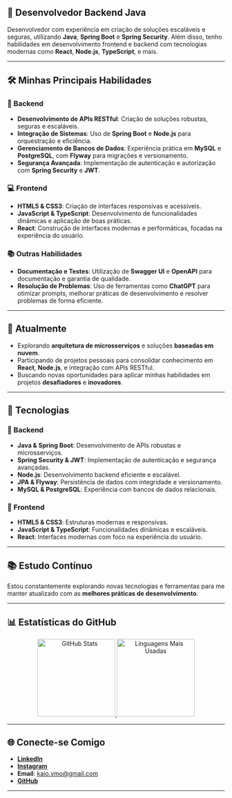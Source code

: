 ## 🎯 Desenvolvedor Backend Java 

Desenvolvedor com experiência em criação de soluções escaláveis e seguras, utilizando **Java**, **Spring Boot** e **Spring Security**. Além disso, tenho habilidades em desenvolvimento frontend e backend com tecnologias modernas como **React**, **Node.js**, **TypeScript**, e mais.

---

## 🛠️ Minhas Principais Habilidades  

### 🚀 Backend  
- **Desenvolvimento de APIs RESTful**: Criação de soluções robustas, seguras e escaláveis.  
- **Integração de Sistemas**: Uso de **Spring Boot** e **Node.js** para orquestração e eficiência.  
- **Gerenciamento de Bancos de Dados**: Experiência prática em **MySQL** e **PostgreSQL**, com **Flyway** para migrações e versionamento.  
- **Segurança Avançada**: Implementação de autenticação e autorização com **Spring Security** e **JWT**.  

### 💻 Frontend  
- **HTML5 & CSS3**: Criação de interfaces responsivas e acessíveis.  
- **JavaScript & TypeScript**: Desenvolvimento de funcionalidades dinâmicas e aplicação de boas práticas.  
- **React**: Construção de interfaces modernas e performáticas, focadas na experiência do usuário.  

### 📚 Outras Habilidades  
- **Documentação e Testes**: Utilização de **Swagger UI** e **OpenAPI** para documentação e garantia de qualidade.  
- **Resolução de Problemas**: Uso de ferramentas como **ChatGPT** para otimizar prompts, melhorar práticas de desenvolvimento e resolver problemas de forma eficiente.

---

## 🚀 Atualmente  

- Explorando **arquitetura de microsserviços** e soluções **baseadas em nuvem**.  
- Participando de projetos pessoais para consolidar conhecimento em **React**, **Node.js**, e integração com APIs RESTful.  
- Buscando novas oportunidades para aplicar minhas habilidades em projetos **desafiadores** e **inovadores**.  

---

## 🌟 Tecnologias  

### 🔹 Backend  
- **Java & Spring Boot**: Desenvolvimento de APIs robustas e microsserviços.  
- **Spring Security & JWT**: Implementação de autenticação e segurança avançadas.  
- **Node.js**: Desenvolvimento backend eficiente e escalável.  
- **JPA & Flyway**: Persistência de dados com integridade e versionamento.  
- **MySQL & PostgreSQL**: Experiência com bancos de dados relacionais.  

### 🔹 Frontend  
- **HTML5 & CSS3**: Estruturas modernas e responsivas.  
- **JavaScript & TypeScript**: Funcionalidades dinâmicas e escaláveis.  
- **React**: Interfaces modernas com foco na experiência do usuário.  

---

## 📚 Estudo Contínuo  

Estou constantemente explorando novas tecnologias e ferramentas para me manter atualizado com as **melhores práticas de desenvolvimento**.

---

## 📊 Estatísticas do GitHub  

<div align="center">
  <a href="https://github.com/MsTzz">
    <img height="180em" src="https://github-readme-stats.vercel.app/api?username=MsTzz&show_icons=true&theme=radical" alt="GitHub Stats" />
  </a>
  <a href="https://github.com/MsTzz">
    <img height="180em" src="https://github-readme-stats.vercel.app/api/top-langs/?username=MsTzz&layout=compact&theme=radical" alt="Linguagens Mais Usadas" />
  </a>
</div>

---

## 🌐 Conecte-se Comigo  

- [**LinkedIn**](https://www.linkedin.com/in/kaio-victor-dev/)  
- [**Instagram**](https://www.instagram.com/_miyashirokaio/)  
- **Email**: kaio.vmo@gmail.com  
- [**GitHub**](https://github.com/MsTzz)  

---
